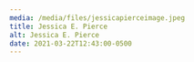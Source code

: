```yaml
---
media: /media/files/jessicapierceimage.jpeg
title: Jessica E. Pierce
alt: Jessica E. Pierce
date: 2021-03-22T12:43:00-0500
---
```

